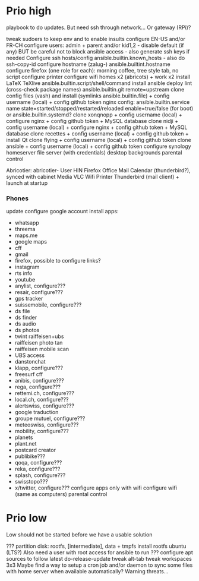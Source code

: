 # Prio high

playbook to do updates. But need ssh through network... Or gateway (RPi)?

tweak sudoers to keep env and to enable insults
configure EN-US and/or FR-CH
configure users: admin + parent and/or kid1,2 - disable default (if any) BUT be careful not to block ansible access - also generate ssh keys if needed
Configure ssh hosts/config ansible.builtin.known_hosts - also do ssh-copy-id
configure hostname (zalug-<host>) ansible.builtint.hostname
configure firefox (one role for each): morning coffee, tree style tab, no script
configure printer
configure wifi homes x2 (abricots) + work x2
install LaTeX TeXlive ansible.builtin.script/shell/command
install ansible deploy lint (cross-check package names)
ansible.builtin.git remote=upstream
clone config files (vash) and install (symlinks ansible.builtin.file) + config username (local) + config github token
nginx config: ansible.builtin.service name state=started/stopped/restarted/reloaded enable=true/false (for boot) or ansible.builtin.systemd?
clone xonqnopp + config username (local) + configure nginx + config github token + MySQL database
clone nidji + config username (local) + configure nginx + config github token + MySQL database
clone recettes + config username (local) + config github token + install Qt
clone flying + config username (local) + config github token
clone ansible + config username (local) + config github token
configure synology homeserver file server (with credentials)
desktop backgrounds
parental control


Abricotier: abricotier-<username>
User
HIN
Firefox
Office
Mail
Calendar (thunderbird?), synced with cabinet
Media VLC
Wifi
Printer
Thunderbird (mail client) + launch at startup


### Phones

update
configure google account
install apps:
- whatsapp
- threema
- maps.me
- google maps
- cff
- gmail
- firefox, possible to configure links?
- instagram
- rts info
- youtube
- anylist, configure???
- resair, configure???
- gps tracker
- suissemobile, configure???
- ds file
- ds finder
- ds audio
- ds photos
- twint raiffeisen+ubs
- raiffeisen photo tan
- raiffeisen mobile scan
- UBS access
- danstonchat
- klapp, configure???
- freesurf cff
- anibis, configure???
- rega, configure???
- rettemi.ch, configure???
- local.ch, configure???
- alertswiss, configure???
- google traduction
- groupe mutuel, configure???
- meteoswiss, configure???
- mobility, configure???
- planets
- plant.net
- postcard creator
- publibike???
- qoqa, configure???
- reka, configure???
- splash, configure???
- swisstopo???
- x/twitter, configure???
configure apps only with wifi
configure wifi (same as computers)
parental control



# Prio low

Low should not be started before we have a usable solution

??? partition disk: rootfs, [intermediate], data + tmpfs
install rootfs ubuntu (LTS?)
Also need a user with root access for ansible to run
??? configure apt sources to follow latest
do-release-update
tweak alt-tab
tweak workspaces 3x3
Maybe find a way to setup a cron job and/or daemon to sync some files with home server when available automatically? Warning threats...
